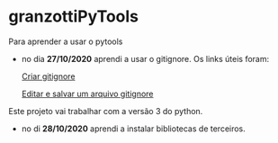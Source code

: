 # granzottiPyTools
Para aprender a usar o pytools

* no dia **27/10/2020** aprendi a usar o gitignore. Os links úteis foram:

    [Criar gitignore](https://medium.com/@devmasterteam/touch-para-criar-um-arquivo-gitignore-9bb2d453ac53)

    [Editar e salvar um arquivo gitignore](https://pt.stackoverflow.com/questions/254320/como-salvar-e-sair-no-vim/254322#254322?newreg=6321e3c5676941688ba522414f4b6af9)
    
Este projeto vai trabalhar com a versão 3 do python.

* no di **28/10/2020** aprendi a instalar bibliotecas de terceiros.